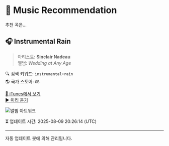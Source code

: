 
# 🎵 Music Recommendation

추천 곡은...

## 🎧 Instrumental Rain  
> 아티스트: **Sinclair Nadeau**  
> 앨범: _Wedding at Any Age_  

🔍 검색 키워드: `instrumental+rain`  
🌎 국가 스토어: `GB`

[🔗 iTunes에서 보기](https://music.apple.com/gb/album/instrumental-rain/1628146289?i=1628146293&uo=4)  
[▶️ 미리 듣기](https://audio-ssl.itunes.apple.com/itunes-assets/AudioPreview112/v4/83/3b/9a/833b9a09-d734-b530-610f-3d6c41644789/mzaf_8244014156402802694.plus.aac.p.m4a)

![앨범 아트워크](https://is1-ssl.mzstatic.com/image/thumb/Music112/v4/e7/07/04/e70704a4-423a-10c5-0bd6-624f40ce0797/cover.jpg/100x100bb.jpg)

⏳ 업데이트 시간: 2025-08-09 20:26:14 (UTC)

---
자동 업데이트 봇에 의해 관리됩니다.
